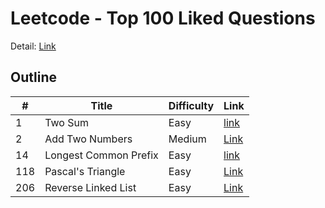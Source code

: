 # Leetcode - Top 100 Liked Questions
Detail: [Link](https://leetcode.com/problem-list/top-100-liked-questions/)

## Outline
|#|Title|Difficulty|Link|
|-|-|-|-|
|1|Two Sum|Easy|[link](./two_sum/two_sum.md)|
|2|Add Two Numbers|Medium|[Link](./add_two_numbers/add_two_numbers.md)|
|14|Longest Common Prefix|Easy|[link](./longest_common_prefix/longest_common_prefix.md)|
|118|Pascal's Triangle|Easy|[Link](./pascals_triangle/pascals_triangle.md)|
|206|Reverse Linked List|Easy|[Link](./reverse_linked_list/reverse_linked_list.md)|